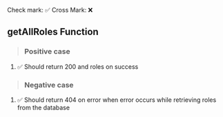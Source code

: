 Check mark: ✅
Cross Mark: ❌

## getAllRoles Function

> ### Positive case
1. ✅ Should return 200 and roles on success


> ### Negative case
1. ✅ Should return 404 on error when error occurs while retrieving roles from the database
